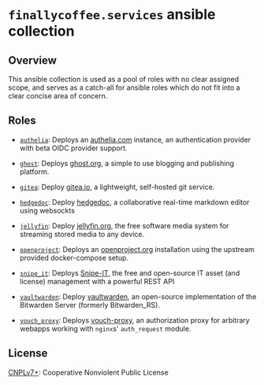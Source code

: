 # `finallycoffee.services` ansible collection

## Overview

This ansible collection is used as a pool of roles with no clear assigned scope,
and serves as a catch-all for ansible roles which do not fit into a clear
concise area of concern.

## Roles

- [`authelia`](roles/authelia/README.md): Deploys an [authelia.com](https://www.authelia.com)
  instance, an authentication provider with beta OIDC provider support.

- [`ghost`](roles/ghost/README.md): Deploys [ghost.org](https://ghost.org/), a simple to use
  blogging and publishing platform.

- [`gitea`](roles/gitea/README.md): Deploy [gitea.io](https://gitea.io), a
  lightweight, self-hosted git service.

- [`hedgedoc`](roles/hedgedoc/README.md): Deploy [hedgedoc](https://hedgedoc.org/),
  a collaborative real-time markdown editor using websockts

- [`jellyfin`](roles/jellyfin/README.md): Deploy [jellyfin.org](https://jellyfin.org),
  the free software media system for streaming stored media to any device.

- [`openproject`](roles/openproject/README.md): Deploys an [openproject.org](https://www.openproject.org)
  installation using the upstream provided docker-compose setup.

- [`snipe_it`](roles/snipe_it/README.md): Deploys [Snipe-IT](https://snipeitapp.com/),
  the free and open-source IT asset (and license) management with a powerful REST API

- [`vaultwarden`](roles/vaultwarden/README.md): Deploy [vaultwarden](https://github.com/dani-garcia/vaultwarden/),
  an open-source implementation of the Bitwarden Server (formerly Bitwarden\_RS).

- [`vouch_proxy`](roles/vouch_proxy/README.md): Deploys [vouch-proxy](https://github.com/vouch/vouch-proxy),
  an authorization proxy for arbitrary webapps working with `nginx`s' `auth_request` module.

## License

[CNPLv7+](LICENSE.md): Cooperative Nonviolent Public License
